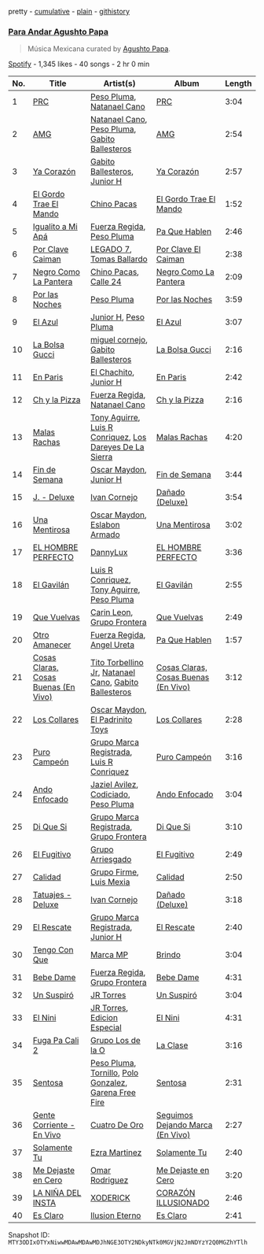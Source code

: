pretty - [cumulative](/playlists/cumulative/37i9dQZF1DWT95n8rWIyjK.md) - [plain](/playlists/plain/37i9dQZF1DWT95n8rWIyjK) - [githistory](https://github.githistory.xyz/mackorone/spotify-playlist-archive/blob/main/playlists/plain/37i9dQZF1DWT95n8rWIyjK)

### [Para Andar Agushto Papa](https://open.spotify.com/playlist/37i9dQZF1DWT95n8rWIyjK)

> Música Mexicana curated by <a href="https://open.spotify.com/show/408KWeYfiDfXvhqbmPEIsg?si=fb7f4db31ff64f53">Agushto Papa</a>.

[Spotify](https://open.spotify.com/user/spotify) - 1,345 likes - 40 songs - 2 hr 0 min

| No. | Title | Artist(s) | Album | Length |
|---|---|---|---|---|
| 1 | [PRC](https://open.spotify.com/track/2mpoNBkngUEwnaKoBhZ0vl) | [Peso Pluma](https://open.spotify.com/artist/12GqGscKJx3aE4t07u7eVZ), [Natanael Cano](https://open.spotify.com/artist/0elWFr7TW8piilVRYJUe4P) | [PRC](https://open.spotify.com/album/2OXBosbXT7Qs3J6vBd6IkI) | 3:04 |
| 2 | [AMG](https://open.spotify.com/track/1lRtH4FszTrwwlK5gTSbXO) | [Natanael Cano](https://open.spotify.com/artist/0elWFr7TW8piilVRYJUe4P), [Peso Pluma](https://open.spotify.com/artist/12GqGscKJx3aE4t07u7eVZ), [Gabito Ballesteros](https://open.spotify.com/artist/6Sbl0NT50roqWvy746MfVf) | [AMG](https://open.spotify.com/album/0s2sLResjP92wRavoj9k0O) | 2:54 |
| 3 | [Ya Corazón](https://open.spotify.com/track/49lbKqbCI8SmJfW64OYXGZ) | [Gabito Ballesteros](https://open.spotify.com/artist/6Sbl0NT50roqWvy746MfVf), [Junior H](https://open.spotify.com/artist/7Gi6gjaWy3DxyilpF1a8Is) | [Ya Corazón](https://open.spotify.com/album/0v7kIoSFh2xLJX5cU8PZkK) | 2:57 |
| 4 | [El Gordo Trae El Mando](https://open.spotify.com/track/3kf0WdFOalKWBkCCLJo4mA) | [Chino Pacas](https://open.spotify.com/artist/2rmkQLzj0k4nZdQehOUByO) | [El Gordo Trae El Mando](https://open.spotify.com/album/0DqHNI5QhosQmpQ5Ojzqe6) | 1:52 |
| 5 | [Igualito a Mi Apá](https://open.spotify.com/track/17js0w8GTkTUFGFM6PYvBd) | [Fuerza Regida](https://open.spotify.com/artist/0ys2OFYzWYB5hRDLCsBqxt), [Peso Pluma](https://open.spotify.com/artist/12GqGscKJx3aE4t07u7eVZ) | [Pa Que Hablen](https://open.spotify.com/album/7idxAlo8GuUKWV7RhOlptp) | 2:46 |
| 6 | [Por Clave Caiman](https://open.spotify.com/track/78CE12m0ygkEbWpTSNqLOM) | [LEGADO 7](https://open.spotify.com/artist/7yCGrS6Xh3UngvY6Ad5sMJ), [Tomas Ballardo](https://open.spotify.com/artist/3Y4UmopFbGuRYdtGEa5jDZ) | [Por Clave El Caiman](https://open.spotify.com/album/59a9ZTGGKzHDQND5K6g65g) | 2:38 |
| 7 | [Negro Como La Pantera](https://open.spotify.com/track/1QpM1kB7sggMOBuWUNUnfg) | [Chino Pacas](https://open.spotify.com/artist/2rmkQLzj0k4nZdQehOUByO), [Calle 24](https://open.spotify.com/artist/6dLuQ5qXxIuWc5urxfIiZR) | [Negro Como La Pantera](https://open.spotify.com/album/1V2a8dVFLfV4lju73nnIXr) | 2:09 |
| 8 | [Por las Noches](https://open.spotify.com/track/2VzCjpKvPB1l1tqLndtAQa) | [Peso Pluma](https://open.spotify.com/artist/12GqGscKJx3aE4t07u7eVZ) | [Por las Noches](https://open.spotify.com/album/6USJaTtVIy0YH5hhzOWVHe) | 3:59 |
| 9 | [El Azul](https://open.spotify.com/track/1haJsMtoBhHfvuM7XWuT3W) | [Junior H](https://open.spotify.com/artist/7Gi6gjaWy3DxyilpF1a8Is), [Peso Pluma](https://open.spotify.com/artist/12GqGscKJx3aE4t07u7eVZ) | [El Azul](https://open.spotify.com/album/2szyIt0ulaHnKxxyrlUCDB) | 3:07 |
| 10 | [La Bolsa Gucci](https://open.spotify.com/track/7KBTLsYW2sI42vdlVP079C) | [miguel cornejo](https://open.spotify.com/artist/67s0oOKE73W45e5UawllhS), [Gabito Ballesteros](https://open.spotify.com/artist/6Sbl0NT50roqWvy746MfVf) | [La Bolsa Gucci](https://open.spotify.com/album/1LMGPTkDnylJGOiojhF11C) | 2:16 |
| 11 | [En Paris](https://open.spotify.com/track/1Fuc3pBiPFxAeSJoO8tDh5) | [El Chachito](https://open.spotify.com/artist/6OP8Y0UsezppFkU1hZU6EJ), [Junior H](https://open.spotify.com/artist/7Gi6gjaWy3DxyilpF1a8Is) | [En Paris](https://open.spotify.com/album/02t065wNWRCc7Yz9jG0ahR) | 2:42 |
| 12 | [Ch y la Pizza](https://open.spotify.com/track/1ySH55O0zbQBR77q8wQEyn) | [Fuerza Regida](https://open.spotify.com/artist/0ys2OFYzWYB5hRDLCsBqxt), [Natanael Cano](https://open.spotify.com/artist/0elWFr7TW8piilVRYJUe4P) | [Ch y la Pizza](https://open.spotify.com/album/6VaUzblJhXxcLimTzdImEa) | 2:16 |
| 13 | [Malas Rachas](https://open.spotify.com/track/3CRbCuucscl5CNGhvU5090) | [Tony Aguirre](https://open.spotify.com/artist/6twEaJ9RPRYiCmWapjG8xh), [Luis R Conriquez](https://open.spotify.com/artist/0pePYDrJGk8gqMRbXrLJC8), [Los Dareyes De La Sierra](https://open.spotify.com/artist/1ZMJSCQw8DIefcLb1FIpY0) | [Malas Rachas](https://open.spotify.com/album/0hOoMpG9nfKnFDYjyWadLG) | 4:20 |
| 14 | [Fin de Semana](https://open.spotify.com/track/6TBzRwnX2oYd8aOrOuyK1p) | [Oscar Maydon](https://open.spotify.com/artist/3l9G1G9MxH6DaRhwLklaf5), [Junior H](https://open.spotify.com/artist/7Gi6gjaWy3DxyilpF1a8Is) | [Fin de Semana](https://open.spotify.com/album/366AAoKCXunrJSqKqZuafy) | 3:44 |
| 15 | [J\. \- Deluxe](https://open.spotify.com/track/7malI73fIoRhybC4zmSE5G) | [Ivan Cornejo](https://open.spotify.com/artist/6PH3FLQAxtqYy46Zv08bpV) | [Dañado \(Deluxe\)](https://open.spotify.com/album/7dFnP4kqkS8va6P0UiVKaW) | 3:54 |
| 16 | [Una Mentirosa](https://open.spotify.com/track/7pl6uuLAW8W0y5qmrpn2P4) | [Oscar Maydon](https://open.spotify.com/artist/3l9G1G9MxH6DaRhwLklaf5), [Eslabon Armado](https://open.spotify.com/artist/0XeEobZplHxzM9QzFQWLiR) | [Una Mentirosa](https://open.spotify.com/album/7Ax5vWCPWDcMqa2gkxATNs) | 3:02 |
| 17 | [EL HOMBRE PERFECTO](https://open.spotify.com/track/5DcVcYoTmUnp90GuRCyfDT) | [DannyLux](https://open.spotify.com/artist/6ElqtIfQsAkEYypgfJIjeK) | [EL HOMBRE PERFECTO](https://open.spotify.com/album/3dtc12UnEQCJ4TSU4lRIAW) | 3:36 |
| 18 | [El Gavilán](https://open.spotify.com/track/4ygQ5wSuzzNRevVjup1qV2) | [Luis R Conriquez](https://open.spotify.com/artist/0pePYDrJGk8gqMRbXrLJC8), [Tony Aguirre](https://open.spotify.com/artist/6twEaJ9RPRYiCmWapjG8xh), [Peso Pluma](https://open.spotify.com/artist/12GqGscKJx3aE4t07u7eVZ) | [El Gavilán](https://open.spotify.com/album/5yRjJl7zzslQpbCX76s6Vi) | 2:55 |
| 19 | [Que Vuelvas](https://open.spotify.com/track/6Um358vY92UBv5DloTRX9L) | [Carin Leon](https://open.spotify.com/artist/66ihevNkSYNzRAl44dx6jJ), [Grupo Frontera](https://open.spotify.com/artist/6XkjpgcEsYab502Vr1bBeW) | [Que Vuelvas](https://open.spotify.com/album/3dLJKctfTGFr731SvtnS3j) | 2:49 |
| 20 | [Otro Amanecer](https://open.spotify.com/track/4QrJ0FGSzvnV6TPXFOASaw) | [Fuerza Regida](https://open.spotify.com/artist/0ys2OFYzWYB5hRDLCsBqxt), [Angel Ureta](https://open.spotify.com/artist/3rvluTyk2vmAj3dN1b0bw8) | [Pa Que Hablen](https://open.spotify.com/album/7idxAlo8GuUKWV7RhOlptp) | 1:57 |
| 21 | [Cosas Claras, Cosas Buenas \(En Vivo\)](https://open.spotify.com/track/2PH9kPW7kcduUlMf1Tve36) | [Tito Torbellino Jr](https://open.spotify.com/artist/0dXXFVCw0LKzmHFrTLUaQJ), [Natanael Cano](https://open.spotify.com/artist/0elWFr7TW8piilVRYJUe4P), [Gabito Ballesteros](https://open.spotify.com/artist/6Sbl0NT50roqWvy746MfVf) | [Cosas Claras, Cosas Buenas \(En Vivo\)](https://open.spotify.com/album/15WfvkbK6C6h6zIw18XWf1) | 3:12 |
| 22 | [Los Collares](https://open.spotify.com/track/46FdwGMcgz6gik4RCpWBAW) | [Oscar Maydon](https://open.spotify.com/artist/3l9G1G9MxH6DaRhwLklaf5), [El Padrinito Toys](https://open.spotify.com/artist/04mzq9GH08zOBRdV2gzmXm) | [Los Collares](https://open.spotify.com/album/1JKGaS4Mr4ZjFRlbDbAFzf) | 2:28 |
| 23 | [Puro Campeón](https://open.spotify.com/track/1kNC7b4zXbqoceKpkGdnD8) | [Grupo Marca Registrada](https://open.spotify.com/artist/1gW6pz5n1aK249L0GvfQCC), [Luis R Conriquez](https://open.spotify.com/artist/0pePYDrJGk8gqMRbXrLJC8) | [Puro Campeón](https://open.spotify.com/album/1mVC9l649aWqos2Q9biNCm) | 3:16 |
| 24 | [Ando Enfocado](https://open.spotify.com/track/1Gm2qMRuxnuqnM62xyp89d) | [Jaziel Avilez](https://open.spotify.com/artist/6LC8g4SRSqJ4zm6sQeutFZ), [Codiciado](https://open.spotify.com/artist/0IoWUuXfqpkfpxBRzthHU4), [Peso Pluma](https://open.spotify.com/artist/12GqGscKJx3aE4t07u7eVZ) | [Ando Enfocado](https://open.spotify.com/album/74aFegGXDQOr3fJPtf5QYq) | 3:04 |
| 25 | [Di Que Si](https://open.spotify.com/track/0kzN7YAMSbmlHOvxlbQW9y) | [Grupo Marca Registrada](https://open.spotify.com/artist/1gW6pz5n1aK249L0GvfQCC), [Grupo Frontera](https://open.spotify.com/artist/6XkjpgcEsYab502Vr1bBeW) | [Di Que Si](https://open.spotify.com/album/5YFKVLWDPKkm94RWatZu9e) | 3:10 |
| 26 | [El Fugitivo](https://open.spotify.com/track/3HevcnYdnqtS0MvtyWkOg5) | [Grupo Arriesgado](https://open.spotify.com/artist/5NUPPRjsbXHNyVDrUESYeh) | [El Fugitivo](https://open.spotify.com/album/0BJXARzPuTj3mNYGRBs28t) | 2:49 |
| 27 | [Calidad](https://open.spotify.com/track/0uBcoM4zxRXk7kmsmxoiFS) | [Grupo Firme](https://open.spotify.com/artist/1dKdetem2xEmjgvyymzytS), [Luis Mexia](https://open.spotify.com/artist/4IEP61D1hdCPQVzAYzP9VC) | [Calidad](https://open.spotify.com/album/2ZaaYylAxHJ6sPJe9mHwHb) | 2:50 |
| 28 | [Tatuajes \- Deluxe](https://open.spotify.com/track/2b4YJ0j60w3YPIFot0oodu) | [Ivan Cornejo](https://open.spotify.com/artist/6PH3FLQAxtqYy46Zv08bpV) | [Dañado \(Deluxe\)](https://open.spotify.com/album/7dFnP4kqkS8va6P0UiVKaW) | 3:18 |
| 29 | [El Rescate](https://open.spotify.com/track/4w273WCBXwM4P3jTX5HkB2) | [Grupo Marca Registrada](https://open.spotify.com/artist/1gW6pz5n1aK249L0GvfQCC), [Junior H](https://open.spotify.com/artist/7Gi6gjaWy3DxyilpF1a8Is) | [El Rescate](https://open.spotify.com/album/32QttkMiHZ1eXkXv6BVGcP) | 2:40 |
| 30 | [Tengo Con Que](https://open.spotify.com/track/6Gv2GDFZzmhK6b82lUwjhG) | [Marca MP](https://open.spotify.com/artist/44mEtidu0VdRkIqO4IbkNa) | [Brindo](https://open.spotify.com/album/39BGT0v33s4yMplCSCILeI) | 3:04 |
| 31 | [Bebe Dame](https://open.spotify.com/track/0mzsLrUNazBaRfYZfjmpSV) | [Fuerza Regida](https://open.spotify.com/artist/0ys2OFYzWYB5hRDLCsBqxt), [Grupo Frontera](https://open.spotify.com/artist/6XkjpgcEsYab502Vr1bBeW) | [Bebe Dame](https://open.spotify.com/album/6PdUbuaqXLdQKPGFLhLpRC) | 4:31 |
| 32 | [Un Suspiró](https://open.spotify.com/track/3nD8VUJphfkoxSjy4lmeP1) | [JR Torres](https://open.spotify.com/artist/38Bf9u0Tg0JOEcjxzqSuAj) | [Un Suspiró](https://open.spotify.com/album/7oGGjyOs3rri9dCSpxJyxT) | 3:04 |
| 33 | [El Nini](https://open.spotify.com/track/2U1NhCp8wc2m4kYZSBeYl4) | [JR Torres](https://open.spotify.com/artist/38Bf9u0Tg0JOEcjxzqSuAj), [Edicion Especial](https://open.spotify.com/artist/7DkseLyOZrdRjCuoWFtqFi) | [El Nini](https://open.spotify.com/album/4t9ykJcRqh40msncpBbLF0) | 4:31 |
| 34 | [Fuga Pa Cali 2](https://open.spotify.com/track/5IdyvWCaUa7AgTxMsFj0wB) | [Grupo Los de la O](https://open.spotify.com/artist/1glBi4zyzqaSQoy8ReU0rz) | [La Clase](https://open.spotify.com/album/2diC6yg6Uf2W5eodLX8sMY) | 3:16 |
| 35 | [Sentosa](https://open.spotify.com/track/3PKN5j2dKkzsLbrpcdyzLX) | [Peso Pluma](https://open.spotify.com/artist/12GqGscKJx3aE4t07u7eVZ), [Tornillo](https://open.spotify.com/artist/5OGraDcSkO4oTWthkm77WL), [Polo Gonzalez](https://open.spotify.com/artist/0OpXeanba0vYnyoft00BP6), [Garena Free Fire](https://open.spotify.com/artist/6Lad89OaqnRo5nf7FyVipt) | [Sentosa](https://open.spotify.com/album/71uful9xpvujTHKTS16Ykc) | 2:31 |
| 36 | [Gente Corriente \- En Vivo](https://open.spotify.com/track/3dy01NchIH3wWN2EJP3HTa) | [Cuatro De Oro](https://open.spotify.com/artist/5jY3TOEPLD2fIt4hipYCU9) | [Seguimos Dejando Marca \(En Vivo\)](https://open.spotify.com/album/2Jcr40zW9fKWCsMgB7Ov2k) | 2:27 |
| 37 | [Solamente Tu](https://open.spotify.com/track/0aQTUc1SqjQCpee1R944Ff) | [Ezra Martinez](https://open.spotify.com/artist/7c1uRwRCw8mS6WWGiCZbA7) | [Solamente Tu](https://open.spotify.com/album/3dlhOSGV3DSlkfhM15uj1V) | 2:40 |
| 38 | [Me Dejaste en Cero](https://open.spotify.com/track/677dhnA2KeTjbTdCLldI7E) | [Omar Rodriguez](https://open.spotify.com/artist/49rfzquok2HChfbpCvvHKD) | [Me Dejaste en Cero](https://open.spotify.com/album/2ibH9gTeQQ741EqrYNoaiv) | 3:20 |
| 39 | [LA NIÑA DEL INSTA](https://open.spotify.com/track/7xyB07GxoxgAD2fwwIOXhT) | [XODERICK](https://open.spotify.com/artist/6p4uhW3K5NmxiGswulf8PG) | [CORAZÓN ILLUSIONADO](https://open.spotify.com/album/79l8egiNLCBeyya4yP25H4) | 2:46 |
| 40 | [Es Claro](https://open.spotify.com/track/6rmWdaLQjCFmwgjujWPnY9) | [Ilusion Eterno](https://open.spotify.com/artist/3GEugx6A35ghkZEGQhliaK) | [Es Claro](https://open.spotify.com/album/5bZbVxM7cTMdqUkoNcRr5y) | 2:41 |

Snapshot ID: `MTY3ODIxOTYxNiwwMDAwMDAwMDJhNGE3OTY2NDkyNTk0MGVjN2JmNDYzY2Q0MGZhYTlh`
